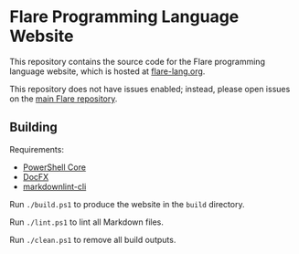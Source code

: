 # Flare Programming Language Website

This repository contains the source code for the Flare programming language
website, which is hosted at [flare-lang.org](https://flare-lang.org).

This repository does not have issues enabled; instead, please open issues on the
[main Flare repository](https://github.com/flare-lang/flare/issues).

## Building

Requirements:

* [PowerShell Core](https://github.com/PowerShell/PowerShell)
* [DocFX](https://dotnet.github.io/docfx)
* [markdownlint-cli](https://github.com/igorshubovych/markdownlint-cli)

Run `./build.ps1` to produce the website in the `build` directory.

Run `./lint.ps1` to lint all Markdown files.

Run `./clean.ps1` to remove all build outputs.

